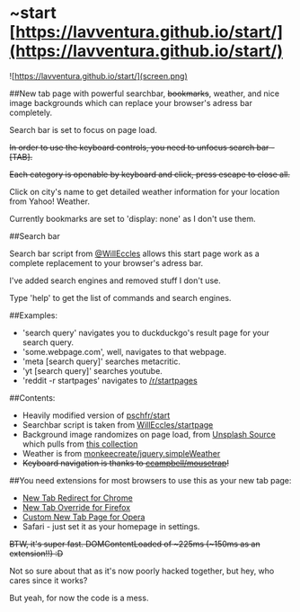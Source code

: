# ~start [https://lavventura.github.io/start/](https://lavventura.github.io/start/)

![https://lavventura.github.io/start/](screen.png)

##New tab page with powerful searchbar, ~~bookmarks~~, weather, and nice image backgrounds which can replace your browser's adress bar completely.



Search bar is set to focus on page load.

~~In order to use the keyboard controls, you need to unfocus search bar - [TAB].~~

~~Each category is openable by keyboard and click, press escape to close all.~~

Click on city's name to get detailed weather information for your location from Yahoo! Weather.

Currently bookmarks are set to 'display: none' as I don't use them.

##Search bar 

Search bar script from [@WillEccles](https://github.com/WillEccles) allows this start page work as a complete replacement to your browser's adress bar.

I've added search engines and removed stuff I don't use.

Type 'help' to get the list of commands and search engines.

##Examples:
- 'search query' navigates you to duckduckgo's result page for your search query.
- 'some.webpage.com', well, navigates to that webpage.
- 'meta [search query]' searches metacritic.
- 'yt [search query]' searches youtube.
- 'reddit -r startpages' navigates to [/r/startpages](https://reddit.com/r/startpages)

##Contents:
- Heavily modified version of [pschfr/start](https://github.com/pschfr/start)
- Searchbar script is taken from [WillEccles/startpage](https://github.com/WillEccles/startpage)
- Background image randomizes on page load, from [Unsplash Source](https://source.unsplash.com/) which pulls from [this collection](https://unsplash.com/collections/304263/)
- Weather is from [monkeecreate/jquery.simpleWeather](https://github.com/monkeecreate/jquery.simpleWeather)
- ~~Keyboard navigation is thanks to [ccampbell/mousetrap](https://github.com/ccampbell/mousetrap)!~~

##You need extensions for most browsers to use this as your new tab page:
- [New Tab Redirect for Chrome](https://chrome.google.com/webstore/detail/new-tab-redirect/icpgjfneehieebagbmdbhnlpiopdcmna)
- [New Tab Override for Firefox](https://addons.mozilla.org/en-US/firefox/addon/new-tab-override/)
- [Custom New Tab Page for Opera](https://addons.opera.com/en/extensions/details/custom-new-tab-page/)
- Safari - just set it as your homepage in settings.

~~BTW, it's super fast. DOMContentLoaded of ~225ms (~150ms as an extension!!) :D~~

Not so sure about that as it's now poorly hacked together, but hey, who cares since it works?

But yeah, for now the code is a mess.
